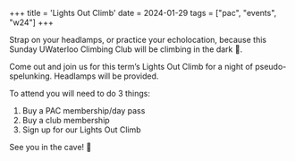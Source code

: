+++
title = 'Lights Out Climb'
date = 2024-01-29
tags = ["pac", "events", "w24"]
+++

Strap on your headlamps, or practice your echolocation, because this Sunday UWaterloo Climbing Club will be climbing in the dark 🦇. 

Come out and join us for this term’s Lights Out Climb for a night of pseudo-spelunking. Headlamps will be provided. 

To attend you will need to do 3 things:
1. Buy a PAC membership/day pass 
2. Buy a club membership 
3. Sign up for our Lights Out Climb

See you in the cave! 🔦
